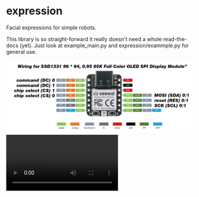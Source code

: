 # expression
Facial expressions for simple robots.

This library is so straight-forward it really doesn't need a whole read-the-docs (yet).
Just look at example_main.py and expression/exammple.py for general use.

![Wiring](wiring.jpg)
![Imgur Image](https://i.imgur.com/sRR77LW.mp4)
